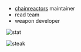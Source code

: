 - [chainreactors](https://github.com/chainreactors) maintainer
- read team
- weapon developer


![stat](https://github-readme-stats.vercel.app/api/?username=M09Ic&show_icons=true&hide=stars&rank_icon=github)


![steak](https://streak-stats.demolab.com?user=M09Ic&locale=zh_Hans)
